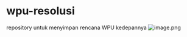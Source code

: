 # wpu-resolusi
repository untuk menyimpan rencana WPU kedepannya
![image.png]( {https://drive.google.com/file/d/0B0bYVkxdoDx8T1VpNlVBYWZteFgxSmJaR3lpdlhfSzhuc2Ew/view?usp=sharing&resourcekey=0-oEjNiuCg3k0DGL3xxM3lFA} )
